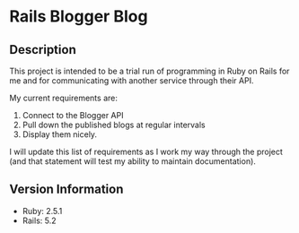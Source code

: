 # Rails Blogger Blog

## Description
This project is intended to be a trial run of programming in Ruby on Rails for me and for communicating with another service through their API.

My current requirements are:
1. Connect to the Blogger API
1. Pull down the published blogs at regular intervals
1. Display them nicely.

I will update this list of requirements as I work my way through the project (and that statement will test my ability to maintain documentation).

## Version Information
* Ruby: 2.5.1
* Rails: 5.2
